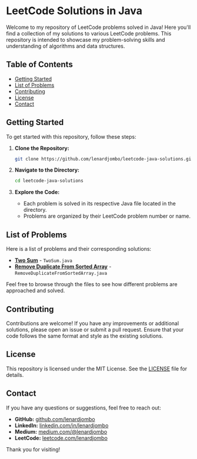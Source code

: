 # LeetCode Solutions in Java

Welcome to my repository of LeetCode problems solved in Java! Here you'll find a collection of my solutions to various LeetCode problems. This repository is intended to showcase my problem-solving skills and understanding of algorithms and data structures.

## Table of Contents

- [Getting Started](#getting-started)
- [List of Problems](#list-of-problems)
- [Contributing](#contributing)
- [License](#license)
- [Contact](#contact)

## Getting Started

To get started with this repository, follow these steps:

1. **Clone the Repository:**
    ```bash
    git clone https://github.com/lenardjombo/leetcode-java-solutions.git
    ```

2. **Navigate to the Directory:**
    ```bash
    cd leetcode-java-solutions
    ```

3. **Explore the Code:**
   - Each problem is solved in its respective Java file located in the  directory.
   - Problems are organized by their LeetCode problem number or name.

## List of Problems

Here is a list of problems and their corresponding solutions:

- **[Two Sum](https://leetcode.com/problems/two-sum/)** - `TwoSum.java`
- **[Remove Duplicate From Sorted Array](https://leetcode.com/problems/remove-duplicates-from-sorted-array/)** - `RemoveDuplicateFromSortedArray.java `

Feel free to browse through the files to see how different problems are approached and solved.

## Contributing

Contributions are welcome! If you have any improvements or additional solutions, please open an issue or submit a pull request. Ensure that your code follows the same format and style as the existing solutions.

## License

This repository is licensed under the MIT License. See the [LICENSE](LICENSE) file for details.

## Contact

If you have any questions or suggestions, feel free to reach out:

- **GitHub:** [github.com/lenardjombo](https://github.com/lenardjombo)
- **LinkedIn:** [linkedin.com/in/lenardjombo](https://linkedin.com/in/lenardjombo)
- **Medium:** [medium.com/@lenardjombo](https://medium.com/@lenardjombo)
- **LeetCode:** [leetcode.com/lenardjombo](https://leetcode.com/lenardjombo)

Thank you for visiting!

